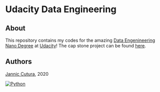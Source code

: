 # Udacity Data Engineering 

## About 
This repository contains my codes for the amazing [Data Engenineering Nano Degree](https://www.udacity.com/course/data-engineer-nanodegree--nd027) at [Udacity](https://www.udacity.com/)!
The cap stone project can be found [here](https://github.com/JannicCutura/fundmappeR). 

## Authors 
[Jannic Cutura](https://www.linkedin.com/in/dr-jannic-alexander-cutura-35306973/), 2020

[![Python](https://img.shields.io/static/v1?label=made%20with&message=Python&color=blue&style=for-the-badge&logo=Python&logoColor=white)](#)
